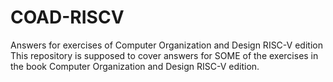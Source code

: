 # COAD-RISCV
Answers for exercises of Computer Organization and Design RISC-V edition
This repository is supposed to cover answers for SOME of the exercises in the book Computer Organization and Design RISC-V edition.
